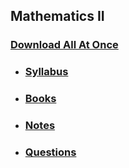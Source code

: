 ## Mathematics II

### [Download All At Once](https://samriddhicollegeedunp-my.sharepoint.com/:f:/g/personal/wilsonshrestha_samriddhicollege_edu_np/EtRQXoFRSrBBu6ULmg9I1XQBo-HrEhbgu9tphJgvPF76mQ?e=6b4Mfm)

- ### [Syllabus](https://samriddhicollegeedunp-my.sharepoint.com/:f:/g/personal/wilsonshrestha_samriddhicollege_edu_np/EruPXGMilWdFhWENRK7_F1QBaBm5Rtgutsh5EmpWljDsGQ?e=ztynob)

- ### [Books](https://samriddhicollegeedunp-my.sharepoint.com/:f:/g/personal/wilsonshrestha_samriddhicollege_edu_np/EjZIVDKTQ5lFmDYgPr_aEQMBHhSkOl4j84LcVn-qNgFkJg?e=wcsrpY)
 
- ### [Notes](https://samriddhicollegeedunp-my.sharepoint.com/:f:/g/personal/wilsonshrestha_samriddhicollege_edu_np/EsBU_4u7htJAoWZJ6QnrhacBLzfNE8HHDve5UZI6g-rzpA?e=8yWBYB)

- ### [Questions](https://samriddhicollegeedunp-my.sharepoint.com/:f:/g/personal/wilsonshrestha_samriddhicollege_edu_np/EmN5aJJ82bhOq-CiehXElcUBSDQLJCXnkVCAJ1P06TQYpw?e=iVW3ei)